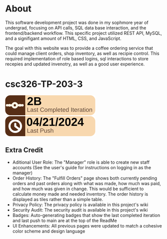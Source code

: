 # About
This software development project was done in my sophmore year of undergrad, focusing on API calls, SQL data base interaction, and the frontend/backend workflow. This specific project utilized REST API, MySQL, and a signifigant amount of HTML, CSS, and JavaScript.

The goal with this website was to provide a coffee ordering service that could manage client orders, shop inventory, as well as recipie control. This required implementation of role based logins, sql interactions to store recepies and updated invenotry, as well as a good user experience.


# csc326-TP-203-3

![Iteration](/.github/badges/iteration_gen.svg)
![Last Push Date](/.github/badges/date_gen.svg)

## Extra Credit
- Aditional User Role: The "Manager" role is able to create new staff accounts (See the user's guide for instructions on logging in as the manager)
- Order History: The "Fulfill Orders" page shows both currently pending orders and past orders along with what was made, how much was paid, and how much was given in change. This would be sufficient to calculate money made and needed inventory. The order history is displayed as tiles rather than a simple table.
- Privacy Policy: The privacy policy is available in this project's wiki
- Security Audit: The security audit is available in this project's wiki
- Badges: Auto-generating badges that show the last completed iteration and last push to main are at the top of the ReadMe
- UI Enhancements: All previous pages were updated to match a cohesive color scheme and design language
